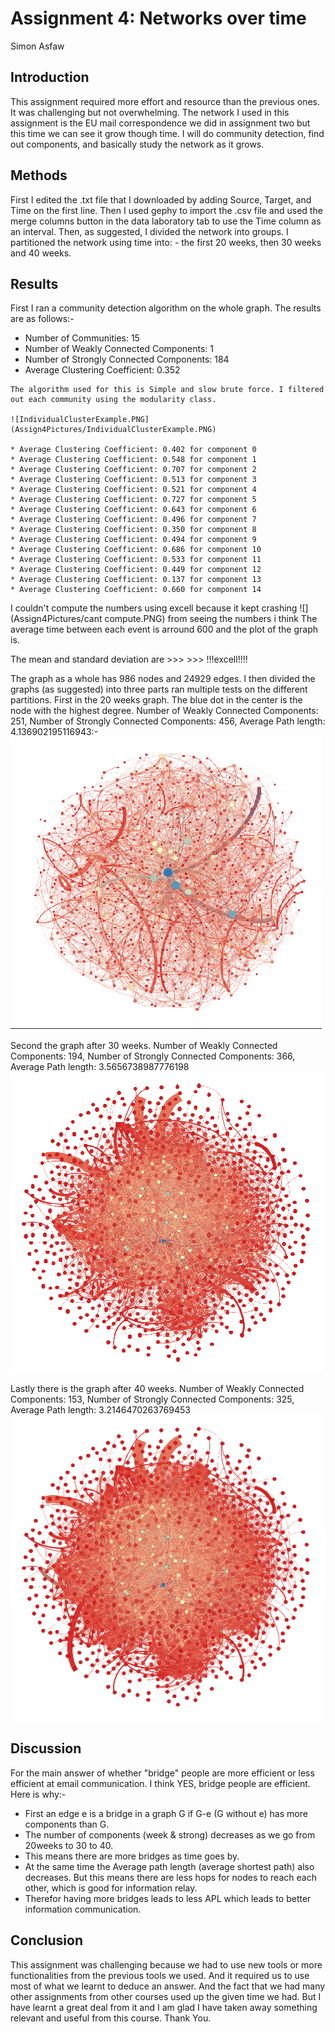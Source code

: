 # Assignment 4: Networks over time
Simon Asfaw


## Introduction
This assignment required more effort and resource than the previous ones. It was challenging but not overwhelming. The network I used in this assignment is the EU mail correspondence we did in assignment two but this time we can see it grow though time. I will do community detection, find out components, and basically study the network as it grows.

## Methods
First I edited the .txt file that I downloaded by adding Source, Target, and Time on the first line. Then I used gephy to import the .csv file and used the merge columns button in the data laboratory tab to use the Time column as an interval. Then, as suggested, I divided the network into groups. I partitioned the network using time into: - the first 20 weeks, then 30 weeks and 40 weeks.

## Results
First I ran a community detection algorithm on the whole graph. The results are as follows:-
* Number of Communities: 15
* Number of Weakly Connected Components: 1
* Number of Strongly Connected Components: 184
* Average Clustering Coefficient: 0.352
```
The algorithm used for this is Simple and slow brute force. I filtered out each community using the modularity class.

![IndividualClusterExample.PNG](Assign4Pictures/IndividualClusterExample.PNG)

* Average Clustering Coefficient: 0.402 for component 0
* Average Clustering Coefficient: 0.548 for component 1
* Average Clustering Coefficient: 0.707 for component 2
* Average Clustering Coefficient: 0.513 for component 3
* Average Clustering Coefficient: 0.521 for component 4
* Average Clustering Coefficient: 0.727 for component 5
* Average Clustering Coefficient: 0.643 for component 6
* Average Clustering Coefficient: 0.496 for component 7
* Average Clustering Coefficient: 0.350 for component 8
* Average Clustering Coefficient: 0.494 for component 9
* Average Clustering Coefficient: 0.686 for component 10
* Average Clustering Coefficient: 0.533 for component 11
* Average Clustering Coefficient: 0.449 for component 12
* Average Clustering Coefficient: 0.137 for component 13
* Average Clustering Coefficient: 0.660 for component 14
```
 I couldn't compute the numbers using excell because it kept crashing 
![](Assign4Pictures/cant compute.PNG)
from seeing the numbers i think The average time between each event is arround 600 and the plot of the graph is.

 The mean and standard deviation are >>> >>> !!!excell!!!!


The graph as a whole has 986 nodes and 24929 edges. I then divided the graphs (as suggested) into three parts ran multiple tests on the different partitions.
First in the 20 weeks graph. The blue dot in the center is the node with the highest degree. Number of Weakly Connected Components: 251, Number of Strongly Connected Components: 456, Average Path length: 4.136902195116943:-
![20Weeks.png](Assign4Pictures/20Weeks.png)

Second the graph after 30 weeks. Number of Weakly Connected Components: 194, Number of Strongly Connected Components: 366, Average Path length: 3.5656738987776198
![30Weeks.png](Assign4Pictures/30Weeks.png)

Lastly there is the graph after 40 weeks. Number of Weakly Connected Components: 153, Number of Strongly Connected Components: 325, Average Path length: 3.2146470263769453
![40Weeks.png](Assign4Pictures/40Weeks.png)


## Discussion
For the main answer of whether "bridge" people are more efficient or less efficient at email communication. I think YES, bridge people are efficient. Here is why:-
- First an edge e is a bridge in a graph G if G-e (G without e) has more components than G.
- The number of components (week & strong) decreases as we go from 20weeks to 30 to 40.
- This means there are more bridges as time goes by.
- At the same time the Average path length (average shortest path) also decreases. But this means there are less hops for nodes to reach each other, which is good for information relay.
- Therefor having more bridges leads to less APL which leads to better information communication.

## Conclusion
This assignment was challenging because we had to use new tools or more functionalities from the previous tools we used. And it required us to use most of what we learnt to deduce an answer. And the fact that we had many other assignments from other courses used up the given time we had. But I have learnt a great deal from it and I am glad I have taken away something relevant and useful from this course. Thank You.
